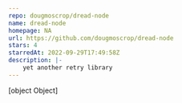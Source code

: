 ```yaml
---
repo: dougmoscrop/dread-node
name: dread-node
homepage: NA
url: https://github.com/dougmoscrop/dread-node
stars: 4
starredAt: 2022-09-29T17:49:58Z
description: |-
    yet another retry library
---
```


[object Object]
